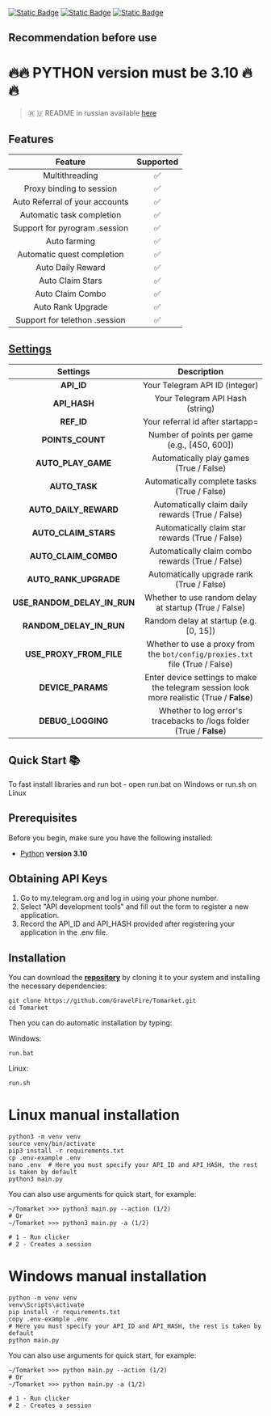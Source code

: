 [![Static Badge](https://img.shields.io/badge/Telegram-Channel-Link?style=for-the-badge&logo=Telegram&logoColor=white&logoSize=auto&color=blue)](https://t.me/hidden_coding)      [![Static Badge](https://img.shields.io/badge/Telegram-Chat-yes?style=for-the-badge&logo=Telegram&logoColor=white&logoSize=auto&color=blue)](https://t.me/hidden_codding_chat)      [![Static Badge](https://img.shields.io/badge/Telegram-Bot%20Link-Link?style=for-the-badge&logo=Telegram&logoColor=white&logoSize=auto&color=blue)](https://t.me/Tomarket_ai_bot/app?startapp=00005UEJ)

## Recommendation before use

# 🔥🔥 PYTHON version must be 3.10 🔥🔥

> 🇷 🇺 README in russian available [here](README-RU.md)

## Features

|            Feature             | Supported |
|:------------------------------:|:---------:|
|         Multithreading         |     ✅     |
|    Proxy binding to session    |     ✅     |
| Auto Referral of your accounts |     ✅     |
|   Automatic task completion    |     ✅     |
| Support for pyrogram .session  |     ✅     |
|          Auto farming          |     ✅     |
|   Automatic quest completion   |     ✅     |
|       Auto Daily Reward        |     ✅     |
|        Auto Claim Stars        |     ✅     |
|        Auto Claim Combo        |     ✅     |
|       Auto Rank Upgrade        |     ✅     |
| Support for telethon .session  |     ✅     |

## [Settings](https://github.com/GravelFire/Tomarket/blob/main/.env-example/)
|          Settings           |                                        Description                                         |
|:---------------------------:|:------------------------------------------------------------------------------------------:|
|         **API_ID**          |                               Your Telegram API ID (integer)                               |
|        **API_HASH**         |                              Your Telegram API Hash (string)                               |
|         **REF_ID**          |                              Your referral id after startapp=                              |
|      **POINTS_COUNT**       |                        Number of points per game (e.g., [450, 600])                        |
|     **AUTO_PLAY_GAME**      |                          Automatically play games (True / False)                           |
|        **AUTO_TASK**        |                        Automatically complete tasks (True / False)                         |
|    **AUTO_DAILY_REWARD**    |                      Automatically claim daily rewards (True / False)                      |
|    **AUTO_CLAIM_STARS**     |                      Automatically claim star rewards (True / False)                       |
|    **AUTO_CLAIM_COMBO**     |                      Automatically claim combo rewards (True / False)                      |
|    **AUTO_RANK_UPGRADE**    |                         Automatically upgrade rank (True / False)                          |
| **USE_RANDOM_DELAY_IN_RUN** |                   Whether to use random delay at startup (True / False)                    |
|   **RANDOM_DELAY_IN_RUN**   |                           Random delay at startup (e.g. [0, 15])                           |
|   **USE_PROXY_FROM_FILE**   |        Whether to use a proxy from the `bot/config/proxies.txt` file (True / False)        |
|      **DEVICE_PARAMS**      | Enter device settings to make the telegram session look more realistic  (True / **False**) |
|      **DEBUG_LOGGING**      |            Whether to log error's tracebacks to /logs folder (True / **False**)            |

## Quick Start 📚

To fast install libraries and run bot - open run.bat on Windows or run.sh on Linux

## Prerequisites
Before you begin, make sure you have the following installed:
- [Python](https://www.python.org/downloads/) **version 3.10**

## Obtaining API Keys
1. Go to my.telegram.org and log in using your phone number.
2. Select "API development tools" and fill out the form to register a new application.
3. Record the API_ID and API_HASH provided after registering your application in the .env file.

## Installation
You can download the [**repository**](https://github.com/GravelFire/Tomarket) by cloning it to your system and installing the necessary dependencies:
```shell
git clone https://github.com/GravelFire/Tomarket.git
cd Tomarket
```

Then you can do automatic installation by typing:

Windows:
```shell
run.bat
```

Linux:
```shell
run.sh
```

# Linux manual installation
```shell
python3 -m venv venv
source venv/bin/activate
pip3 install -r requirements.txt
cp .env-example .env
nano .env  # Here you must specify your API_ID and API_HASH, the rest is taken by default
python3 main.py
```

You can also use arguments for quick start, for example:
```shell
~/Tomarket >>> python3 main.py --action (1/2)
# Or
~/Tomarket >>> python3 main.py -a (1/2)

# 1 - Run clicker
# 2 - Creates a session
```

# Windows manual installation
```shell
python -m venv venv
venv\Scripts\activate
pip install -r requirements.txt
copy .env-example .env
# Here you must specify your API_ID and API_HASH, the rest is taken by default
python main.py
```

You can also use arguments for quick start, for example:
```shell
~/Tomarket >>> python main.py --action (1/2)
# Or
~/Tomarket >>> python main.py -a (1/2)

# 1 - Run clicker
# 2 - Creates a session
```
